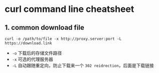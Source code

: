 # curl command line cheatsheet

## 1. common download file

`curl -o /path/to/file -x http://proxy.server:port -L https://download.link`

- `-o` 下载后的存储文件路径
- `-x` 可选的代理服务器
- `-L` 自动跟随重定向，防止下载来一个 `302 reidrection`，后面是下载链接

